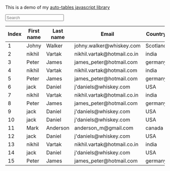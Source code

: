 

This is a demo of my [auto-tables javascript library](https://github.com/rrickgauer/auto-tables)


<div class="container">

<div class="d-flex justify-content-between">
    <input type="text" class="form-control mb-3 tablesearch-input" data-tablesearch-table="#data-table"  placeholder="Search">
</div>


<div class="table-responsive">

<table id="data-table" class="table table-sm tablesort tablesearch-table">
  <thead><tr>
    <th data-tablesort-type="int">Index</th>
    <th data-tablesort-type="string">First name</th>
    <th data-tablesort-type="string">Last name</th>
    <th data-tablesort-type="string">Email</th>
    <th data-tablesort-type="string">Country</th>
    <th data-tablesort-type="date">Dob</th>
  </tr></thead>
  <tbody>
    <tr><td>1</td><td>Johny</td><td>Walker</td><td>johny.walker@whiskey.com</td><td>Scotland</td><td data-tablesort-value="19200101">1/1/1920</td></tr>
    <tr><td>2</td><td>nikhil</td><td>Vartak</td><td>nikhil.vartak@hotmail.co.in</td><td>india</td><td data-tablesort-value="19861205">12/5/1986</td></tr>
    <tr><td>3</td><td>Peter</td><td>James</td><td>james_peter@hotmail.com</td><td>germany</td><td data-tablesort-value="19600510">5/10/1960</td></tr>
    <tr><td>4</td><td>nikhil</td><td>Vartak</td><td>nikhil.vartak@hotmail.com</td><td>india</td><td data-tablesort-value="19841127">11/27/1984</td></tr>
    <tr><td>5</td><td>Peter</td><td>James</td><td>james_peter@hotmail.com</td><td>germany</td><td data-tablesort-value="19600510">5/10/1960</td></tr>
    <tr><td>6</td><td>jack</td><td>Daniel</td><td>j'daniels@whiskey.com</td><td>USA</td><td data-tablesort-value="18460110">1/10/1846</td></tr>
    <tr><td>7</td><td>nikhil</td><td>Vartak</td><td>nikhil.vartak@hotmail.co.in</td><td>india</td><td data-tablesort-value="19861205">12/5/1986</td></tr>
    <tr><td>8</td><td>Peter</td><td>James</td><td>james_peter@hotmail.com</td><td>germany</td><td data-tablesort-value="19600510">5/10/1960</td></tr>
    <tr><td>9</td><td>jack</td><td>Daniel</td><td>j'daniels@whiskey.com</td><td>USA</td><td data-tablesort-value="18460110">1/10/1846</td></tr>
    <tr><td>10</td><td>jack</td><td>Daniel</td><td>j'daniels@whiskey.com</td><td>USA</td><td data-tablesort-value="18460110">1/10/1846</td></tr>
    <tr><td>11</td><td>Mark</td><td>Anderson</td><td>anderson_m@gmail.com</td><td>canada</td><td data-tablesort-value="19800229">2/29/1980</td></tr>
    <tr><td>12</td><td>jack</td><td>Daniel</td><td>j'daniels@whiskey.com</td><td>USA</td><td data-tablesort-value="18460110">1/10/1846</td></tr>
    <tr><td>13</td><td>nikhil</td><td>Vartak</td><td>nikhil.vartak@hotmail.co.in</td><td>india</td><td data-tablesort-value="19861205">12/5/1986</td></tr>
    <tr><td>14</td><td>jack</td><td>Daniel</td><td>j'daniels@whiskey.com</td><td>USA</td><td data-tablesort-value="18460110">1/10/1846</td></tr>
    <tr><td>15</td><td>Peter</td><td>James</td><td>james_peter@hotmail.com</td><td>germany</td><td data-tablesort-value="19600510">5/10/1960</td></tr>
  </tbody>
</table>

</div>

</div>
